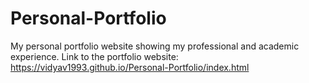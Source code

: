 # Personal-Portfolio
My personal portfolio website showing my professional and academic experience.
Link to the portfolio website: https://vidyav1993.github.io/Personal-Portfolio/index.html
